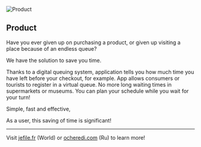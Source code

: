 ![Product](https://jefile.fr/wp-content/uploads/2018/07/page_bkg.jpg) 

## Product

Have you ever given up on purchasing a product, or given up visiting a place because of an endless queue?

We have the solution to save you time.

Thanks to a digital queuing system, application tells you how much time you have left before your checkout, for example. App allows consumers or tourists to register in a virtual queue. No more long waiting times in supermarkets or museums. You can plan your schedule while you wait for your turn!

Simple, fast and effective,

As a user, this saving of time is significant!

----

Visit [jefile.fr](https://jefile.fr) (World) or [ocheredi.com](https://ocheredi.com) (Ru) to learn more!
